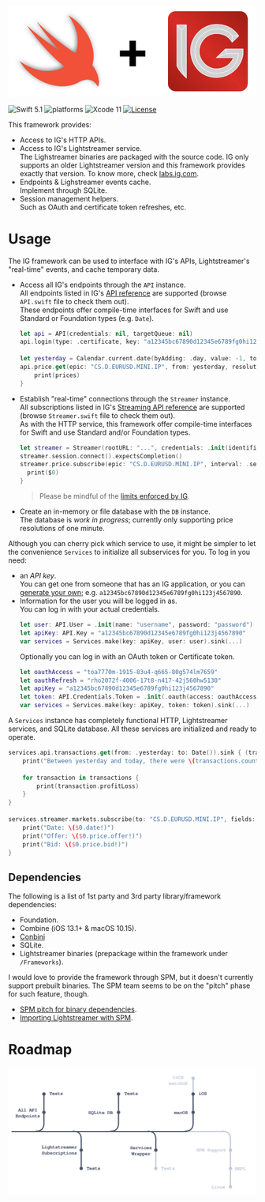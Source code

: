 <p align="center">
    <img src="Assets/IG.svg" alt="IG Framework + Swift"/>
</p>

![Swift 5.1](https://img.shields.io/badge/Swift-5.1-orange.svg) ![platforms](https://img.shields.io/badge/platforms-macOS%20%7C%20iOS-lightgrey.svg) ![Xcode 11](https://img.shields.io/badge/Xcode-11-blueviolet.svg) [![License](http://img.shields.io/:license-mit-blue.svg)](http://doge.mit-license.org)

This framework provides:

-   Access to IG's HTTP APIs.
-   Access to IG's Lightstreamer service.
    <br>The Lighstreamer binaries are packaged with the source code. IG only supports an older Lightstreamer version and this framework provides exactly that version. To know more, check [labs.ig.com](https://labs.ig.com/lightstreamer-downloads).
-   Endpoints & Lighstreamer events cache.
    <br>Implement through SQLite.
-   Session management helpers.
    <br>Such as OAuth and certificate token refreshes, etc.

# Usage

The IG framework can be used to interface with IG's APIs, Lightstreamer's "real-time" events, and cache temporary data.

-   Access all IG's endpoints through the `API` instance.
    <br>All endpoints listed in IG's [API reference](https://labs.ig.com/rest-trading-api-reference) are supported (browse `API.swift` file to check them out).
    <br>These endpoints offer compile-time interfaces for Swift and use Standard or Foundation types (e.g. `Date`).

    ```swift
    let api = API(credentials: nil, targetQueue: nil)
    api.login(type: .certificate, key: "a12345bc67890d12345e6789fg0hi123j4567890", user: .init("username", "password")).expectsCompletion()

    let yesterday = Calendar.current.date(byAdding: .day, value: -1, to: Date())!
    api.price.get(epic: "CS.D.EURUSD.MINI.IP", from: yesterday, resolution: .minute).sink { (prices, allowance) in
        print(prices)
    }
    ```

-   Establish "real-time" connections through the `Streamer` instance.
    <br>All subscriptions listed in IG's [Streaming API reference](https://labs.ig.com/streaming-api-reference) are supported (browse `Streamer.swift` file to check them out).
    <br>As with the HTTP service, this framework offer compile-time interfaces for Swift and use Standard and/or Foundation types.

    ```swift
    let streamer = Streamer(rootURL: "...", credentials: .init(identifier: "ABC12", password: "..."), targetQueue: nil)
    streamer.session.connect().expectsCompletion()
    streamer.price.subscribe(epic: "CS.D.EURUSD.MINI.IP", interval: .second, fields: [.date, . volume, .openBid, .closeBid]).sink {
      print($0)
    }
    ```

    > Please be mindful of the [limits enforced by IG](https://labs.ig.com/faq#limits).

-   Create an in-memory or file database with the `DB` instance.
    <br>The database is _work in progress_; currently only supporting price resolutions of one minute.

Although you can cherry pick which service to use, it might be simpler to let the convenience `Services` to initialize all subservices for you. To log in you need:

-   an _API key_.
    <br>You can get one from someone that has an IG application, or you can [generate your own](https://labs.ig.com/gettingstarted); e.g. `a12345bc67890d12345e6789fg0hi123j4567890`.
-   Information for the user you will be logged in as.
    <br>You can log in with your actual credentials.
    ```swift
    let user: API.User = .init(name: "username", password: "password")
    let apiKey: API.Key = "a12345bc67890d12345e6789fg0hi123j4567890"
    var services = Services.make(key: apiKey, user: user).sink(...)
    ```
    Optionally you can log in with an OAuth token or Certificate token.
    ```swift
    let oauthAccess = "toa7770m-1915-83u4-q665-80g574lm7659"
    let oauthRefresh = "rho2072f-4006-17t8-n417-42j560hw5130"
    let apiKey = "a12345bc67890d12345e6789fg0hi123j4567890"
    let token: API.Credentials.Token = .init(.oauth(access: oauthAccess, refresh: oauthRefresh, scope: "profile", type: "Bearer"), .expiresIn: 60))
    var services = Services.make(key: apiKey, token: token).sink(...)
    ```

A `Services` instance has completely functional HTTP, Lightstreamer services, and SQLite database. All these services are initialized and ready to operate.

```swift
services.api.transactions.get(from: .yesterday: to: Date()).sink { (transactions) in
    print("Between yesterday and today, there were \(transactions.count) transactions")

    for transaction in transactions {
        print(transaction.profitLoss)
    }
}

services.streamer.markets.subscribe(to: "CS.D.EURUSD.MINI.IP", fields: [.bid, .offer, .date]).startWithValues {
    print("Date: \($0.date!)")
    print("Offer: \($0.price.offer!)")
    print("Bid: \($0.price.bid!)")
}
```

## Dependencies

The following is a list of 1st party and 3rd party library/framework dependencies:

-   Foundation.
-   Combine (iOS 13.1+ & macOS 10.15).
-   [Conbini](https://www.github.com/dehesa/Conbini)
-   SQLite.
-   Lightstreamer binaries (prepackage within the framework under `/Frameworks`).

I would love to provide the framework through SPM, but it doesn't currently support prebuilt binaries. The SPM team seems to be on the "pitch" phase for such feature, though.

-   [SPM pitch for binary dependencies](https://forums.swift.org/t/pitch-support-for-binary-dependencies/27620).
-   [Importing Lightstreamer with SPM](https://forums.lightstreamer.com/showthread.php?8440-Importing-Lightstreamer-with-Swift-Package-Manager).

# Roadmap

<p align="center">
    <img src="Assets/Roadmap.svg" alt="Visual roadmap about the Framework's future"/>
</p>
